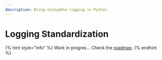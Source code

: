 ```yaml
---
description: Bring enjoyable logging in Python.
---
```


# Logging Standardization



{% hint style="info" %}
Work in progres... Check the [roadmap](../roadmap.md).
{% endhint %}

